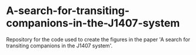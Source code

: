 # A-search-for-transiting-companions-in-the-J1407-system
Repository for the code used to create the figures in the paper 'A search for transiting companions in the J1407 system'.
